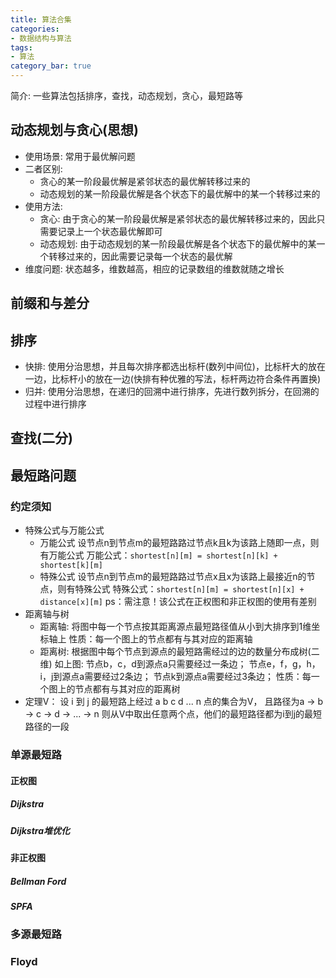 ```yaml
---
title: 算法合集
categories:
- 数据结构与算法
tags:
- 算法
category_bar: true
---
```

简介: 一些算法包括排序，查找，动态规划，贪心，最短路等
<!-- more -->
## 动态规划与贪心(思想)
* 使用场景: 常用于最优解问题
* 二者区别:
  - 贪心的某一阶段最优解是紧邻状态的最优解转移过来的
  - 动态规划的某一阶段最优解是各个状态下的最优解中的某一个转移过来的
* 使用方法:
  - 贪心: 由于贪心的某一阶段最优解是紧邻状态的最优解转移过来的，因此只需要记录上一个状态最优解即可
  - 动态规划: 由于动态规划的某一阶段最优解是各个状态下的最优解中的某一个转移过来的，因此需要记录每一个状态的最优解
* 维度问题: 状态越多，维数越高，相应的记录数组的维数就随之增长
## 前缀和与差分
## 排序
* 快排: 使用分治思想，并且每次排序都选出标杆(数列中间位)，比标杆大的放在一边，比标杆小的放在一边(快排有种优雅的写法，标杆两边符合条件再置换)
* 归并: 使用分治思想，在递归的回溯中进行排序，先进行数列拆分，在回溯的过程中进行排序
## 查找(二分)
## 最短路问题
### 约定须知
* 特殊公式与万能公式
  - 万能公式
    设节点n到节点m的最短路路过节点k且k为该路上随即一点，则有万能公式
    万能公式：`shortest[n][m] = shortest[n][k] + shortest[k][m]`
  - 特殊公式
    设节点n到节点m的最短路路过节点x且x为该路上最接近n的节点，则有特殊公式
    特殊公式：`shortest[n][m] = shortest[n][x] + distance[x][m]`
    ps：需注意！该公式在正权图和非正权图的使用有差别
* 距离轴与树
  - 距离轴: 将图中每一个节点按其距离源点最短路径值从小到大排序到1维坐标轴上
  性质：每一个图上的节点都有与其对应的距离轴
  - 距离树: 根据图中每个节点到源点的最短路需经过的边的数量分布成树(二维)
  如上图: 节点b，c，d到源点a只需要经过一条边；
          节点e，f，g，h，i，j到源点a需要经过2条边；
          节点k到源点a需要经过3条边；
  性质：每一个图上的节点都有与其对应的距离树
* 定理V：
  设 i 到 j 的最短路上经过 a b c d ... n 点的集合为V， 且路径为a -> b -> c -> d -> ... -> n
  则从V中取出任意两个点，他们的最短路径都为i到j的最短路径的一段
### 单源最短路
#### 正权图
##### Dijkstra
##### Dijkstra堆优化
#### 非正权图
##### Bellman Ford
##### SPFA
### 多源最短路
### Floyd
